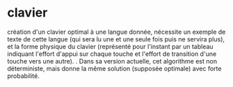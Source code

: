 # clavier
création d'un clavier optimal à une langue donnée,
nécessite un exemple de texte de cette langue (qui sera lu une et une seule fois puis ne servira plus),
et la forme physique du clavier (représenté pour l'instant par un tableau indiquant l'effort d'appui
sur chaque touche et l'effort de transition d'une touche vers une autre).
.
Dans sa version actuelle, cet algorithme est non déterministe, mais donne la même solution (supposée optimale) avec forte probabilité.
